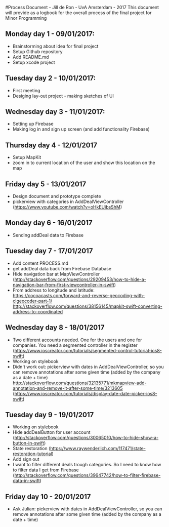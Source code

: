 #Process Document - Jill de Ron - UvA Amsterdam - 2017
This document will provide as a logbook for the overall process of the final project for Minor Programming

## Monday day 1 - 09/01/2017: 
- Brainstorming about idea for final project
- Setup Github repository
- Add README.md
- Setup xcode project

## Tuesday day 2 - 10/01/2017: 
- First meeting 
- Desiging lay-out project - making sketches of UI

## Wednesday day 3 - 11/01/2017:
- Setting up Firebase
- Making log in and sign up screen (and add functionality Firebase)

## Thursday day 4 - 12/01/2017
- Setup MapKit
- zoom in to current location of the user and show this location on the map 

## Friday day 5 - 13/01/2017
- Design document and prototype complete 
- pickerview with categories in AddDealViewController (https://www.youtube.com/watch?v=oHkEUibsShM)

## Monday day 6 - 16/01/2017
- Sending addDeal data to Firebase

## Tuesday day 7 - 17/01/2017
- Add content PROCESS.md 
- get addDeal data back from Firebase Database 
- Hide navigation bar at MapViewController (http://stackoverflow.com/questions/29209453/how-to-hide-a-navigation-bar-from-first-viewcontroller-in-swift)
- From address to longitude and latitude: 
  https://cocoacasts.com/forward-and-reverse-geocoding-with-clgeocoder-part-1/
  http://stackoverflow.com/questions/38156145/mapkit-swift-converting-address-to-coordinated

## Wednesday day 8 - 18/01/2017
- Two different accounts needed. One for the users and one for companies. You need a segmented controller in the register (https://www.ioscreator.com/tutorials/segmented-control-tutorial-ios8-swift)
- Working on stylebook 
- Didn't work out: pickerview with dates in AddDealViewController, so you can remove annotations after some given time (added by the company as a date + time) 
http://stackoverflow.com/questions/32135771/mkmapview-add-annotation-and-remove-it-after-some-time/3213605 (https://www.ioscreator.com/tutorials/display-date-date-picker-ios8-swift)

## Tuesday day 9 - 19/01/2017 
- Working on stylebook 
- Hide addDealButton for user account (http://stackoverflow.com/questions/30065010/how-to-hide-show-a-button-in-swift)
- State restoration (https://www.raywenderlich.com/117471/state-restoration-tutorial)
- Add sign out 
- I want to filter different deals trough categories. So I need to know how to filter data I get from Firebase (http://stackoverflow.com/questions/39647742/how-to-filter-firebase-data-in-swift)

## Friday day 10 - 20/01/2017
- Ask Julian: pickerview with dates in AddDealViewController, so you can remove annotations after some given time (added by the company as a date + time) 




